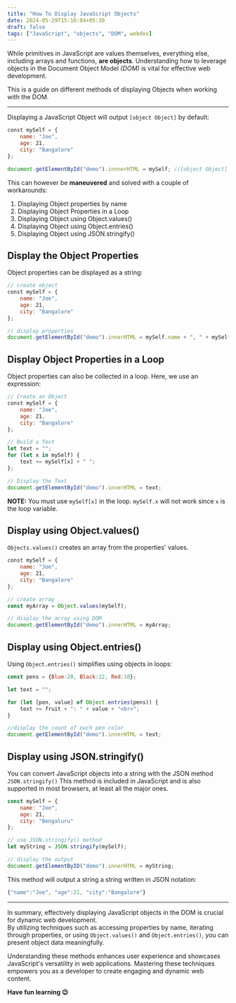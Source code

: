 ```yaml
---
title: "How To Display JavaScript Objects"
date: 2024-05-29T15:10:04+05:30
draft: false
tags: ["JavaScript", "objects", "DOM", webdev]
---
```



While primitives in JavaScript are values themselves, everything else, including arrays and functions, **are objects**. Understanding how to leverage objects in the Document Object Model *(DOM)* is vital for effective web development.  

This is a guide on different methods of displaying Objects when working with the DOM.

____

Displaying a JavaScript Object will output `[object Object]` by default:

```js
const mySelf = {  
    name: "Joe",  
    age: 21,  
    city: "Bangalore"  
};

document.getElementById("demo").innnerHTML = mySelf; //[object Object]
```

This can however be **maneuvered** and solved with a couple of workarounds:

1. Displaying Object properties by name
2. Displaying Object Properties in a Loop
3. Displaying Object using Object.values()
4. Displaying Object using Object.entries()
5. Displaying Object using JSON.stringify()

## Display the Object Properties

Object properties can be displayed as a string:

```js
// create object
const mySelf = {  
    name: "Joe",  
    age: 21,  
    city: "Bangalore"  
};

// display properties
document.getElementById("demo").innerHTML = mySelf.name + ", " + mySelf.age + ", " + mySelf.city;
```

## Display Object Properties in a Loop

Object properties can also be collected in a loop. 
Here, we use an expression:

```js
// Create an Object
const mySelf = {  
    name: "Joe",  
    age: 21,  
    city: "Bangalore"  
};

// Build a Text
let text = "";
for (let x in mySelf) {  
    text += mySelf[x] + " ";
};

// Display the Text
document.getElementById("demo").innerHTML = text;
```

**NOTE:** You must use `mySelf[x]` in the loop.
`mySelf.x` will not work since `x` is the loop variable.

## Display using Object.values()

`Objects.values()` creates an array from the properties' values.

```js
const mySelf = {  
    name: "Joe",  
    age: 21,  
    city: "Bangalore"  
};

// create array
const myArray = Object.values(mySelf);

// display the array using DOM
document.getElementById("demo").innerHTML = myArray;
```


## Display using Object.entries()

Using `Object.entries()` simplifies using objects in loops:

```js
const pens = {Blue:20, Black:22, Red:10};

let text = "";

for (let [pen, value] of Object.entries(pens)) {  
    text += fruit + ": " + value + "<br>";
}

//display the count of each pen color
document.getElementById("demo").innerHTML = text;
```

## Display using JSON.stringify()

You can convert JavaScript objects into a string with the JSON method `JSON.stringify()`
This method is included in JavaScript and is also supported in most browsers, at least all the major ones.

```js
const mySelf = {  
    name: "Joe",  
    age: 21,  
    city: "Bengaluru"
};

// use JSON.stringify() method
let myString = JSON.stringify(mySelf);

// display the output
document.getElementByID("demo").innerHTML = myString;
```

This method will output a string a string written in JSON notation:

```js
{"name":"Joe", "age":21, "city":"Bangalore"}
```

___

In summary, effectively displaying JavaScript objects in the DOM is crucial for dynamic web development.  
By utilizing techniques such as accessing properties by name, iterating through properties, or using `Object.values()` and `Object.entries()`, you can present object data meaningfully.   

Understanding these methods enhances user experience and showcases JavaScript's versatility in web applications. Mastering these techniques empowers you as a developer to create engaging and dynamic web content.

**Have fun learning 😉**

